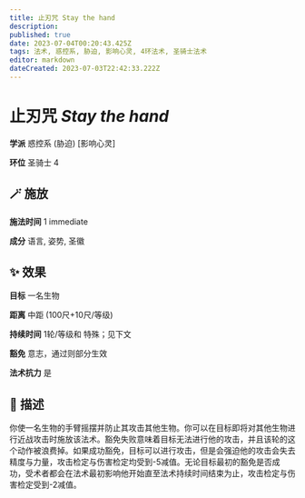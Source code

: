 ```yaml
---
title: 止刃咒 Stay the hand
description: 
published: true
date: 2023-07-04T00:20:43.425Z
tags: 法术, 惑控系, 胁迫, 影响心灵, 4环法术, 圣骑士法术
editor: markdown
dateCreated: 2023-07-03T22:42:33.222Z
---
```


# **止刃咒** *Stay the hand*

**学派** 惑控系 (胁迫) \[影响心灵\] 

**环位** 圣骑士 4

## 🪄 施放

**施法时间** 1 immediate

**成分** 语言, 姿势, 圣徽

## ✨ 效果 

**目标** 一名生物 

**距离** 中距 (100尺+10尺/等级)  

**持续时间** 1轮/等级和 特殊；见下文 

**豁免** 意志，通过则部分生效

**法术抗力** 是

## 📖 描述

你使一名生物的手臂摇摆并防止其攻击其他生物。你可以在目标即将对其他生物进行近战攻击时施放该法术。豁免失败意味着目标无法进行他的攻击，并且该轮的这个动作被浪费掉。如果成功豁免，目标可以进行攻击，但是会强迫他的攻击会失去精度与力量，攻击检定与伤害检定均受到-5减值。无论目标最初的豁免是否成功，受术者都会在法术最初影响他开始直至法术持续时间结束为止，攻击检定与伤害检定受到-2减值。
    